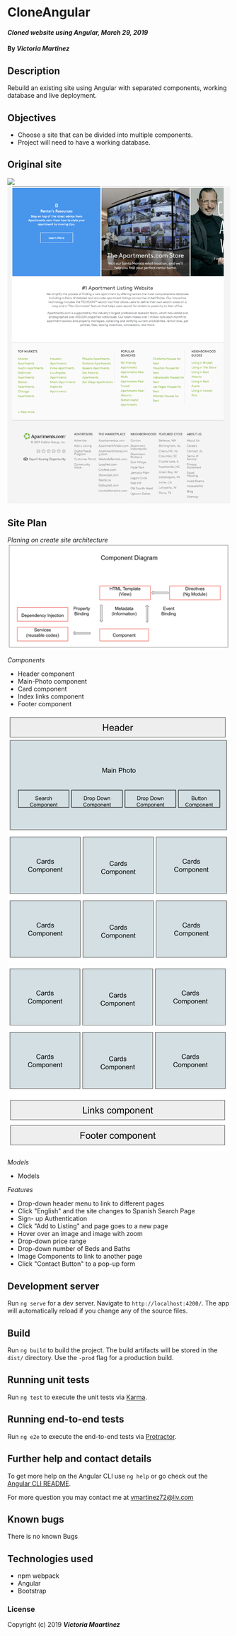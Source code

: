 # CloneAngular

#### _Cloned website using Angular, March 29, 2019_

#### By _**Victoria Martinez**_

## Description

Rebuild an existing site using Angular with separated components, working database and live deployment.

## Objectives
* Choose a site that can be divided into multiple components.
* Project will need to have a working database.

## Original site
![](src/assets/img/top-screen.png)
![](src/assets/img/bottom-screen.png)
## Site Plan

_Planing on create site architecture_
![](src/assets/img/diagram-component.png)

_Components_
* Header component
* Main-Photo component
* Card component
* Index links component
* Footer component

![](src/assets/img/Top.png)
![](src/assets/img/bottom.png)

_Models_
* Models

_Features_
* Drop-down header menu to link to different pages
* Click "English" and the site changes to Spanish Search Page
* Sign- up Authentication
* Click "Add to Listing" and page goes to a new page
* Hover over an image and image with zoom
* Drop-down price range
* Drop-down number of Beds and Baths
* Image Components to link to another page
* Click "Contact Button" to a pop-up form


## Development server

Run `ng serve` for a dev server. Navigate to `http://localhost:4200/`. The app will automatically reload if you change any of the source files.


## Build

Run `ng build` to build the project. The build artifacts will be stored in the `dist/` directory. Use the `-prod` flag for a production build.

## Running unit tests

Run `ng test` to execute the unit tests via [Karma](https://karma-runner.github.io).

## Running end-to-end tests

Run `ng e2e` to execute the end-to-end tests via [Protractor](http://www.protractortest.org/).

## Further help and contact details

To get more help on the Angular CLI use `ng help` or go check out the [Angular CLI README](https://github.com/angular/angular-cli/blob/master/README.md).

For more question you may contact me at vmartinez72@liv.com

## Known bugs

There is no known Bugs

## Technologies used

* npm webpack
* Angular
* Bootstrap

### License
Copyright (c) 2019 **_Victoria Maartinez_**

